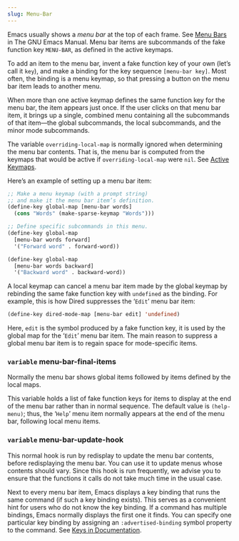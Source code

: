```yaml
---
slug: Menu-Bar
---
```


Emacs usually shows a *menu bar* at the top of each frame. See [Menu Bars](https://www.gnu.org/software/emacs/manual/html_mono/emacs.html#Menu-Bars) in The GNU Emacs Manual. Menu bar items are subcommands of the fake function key `MENU-BAR`, as defined in the active keymaps.

To add an item to the menu bar, invent a fake function key of your own (let’s call it `key`), and make a binding for the key sequence `[menu-bar key]`. Most often, the binding is a menu keymap, so that pressing a button on the menu bar item leads to another menu.

When more than one active keymap defines the same function key for the menu bar, the item appears just once. If the user clicks on that menu bar item, it brings up a single, combined menu containing all the subcommands of that item—the global subcommands, the local subcommands, and the minor mode subcommands.

The variable `overriding-local-map` is normally ignored when determining the menu bar contents. That is, the menu bar is computed from the keymaps that would be active if `overriding-local-map` were `nil`. See [Active Keymaps](/docs/elisp/Active-Keymaps).

Here’s an example of setting up a menu bar item:

```lisp
;; Make a menu keymap (with a prompt string)
;; and make it the menu bar item’s definition.
(define-key global-map [menu-bar words]
  (cons "Words" (make-sparse-keymap "Words")))
```



```lisp
;; Define specific subcommands in this menu.
(define-key global-map
  [menu-bar words forward]
  '("Forward word" . forward-word))
```

```lisp
(define-key global-map
  [menu-bar words backward]
  '("Backward word" . backward-word))
```

A local keymap can cancel a menu bar item made by the global keymap by rebinding the same fake function key with `undefined` as the binding. For example, this is how Dired suppresses the ‘`Edit`’ menu bar item:

```lisp
(define-key dired-mode-map [menu-bar edit] 'undefined)
```

Here, `edit` is the symbol produced by a fake function key, it is used by the global map for the ‘`Edit`’ menu bar item. The main reason to suppress a global menu bar item is to regain space for mode-specific items.

### <span className="tag variable">`variable`</span> **menu-bar-final-items**

Normally the menu bar shows global items followed by items defined by the local maps.

This variable holds a list of fake function keys for items to display at the end of the menu bar rather than in normal sequence. The default value is `(help-menu)`; thus, the ‘`Help`’ menu item normally appears at the end of the menu bar, following local menu items.

### <span className="tag variable">`variable`</span> **menu-bar-update-hook**

This normal hook is run by redisplay to update the menu bar contents, before redisplaying the menu bar. You can use it to update menus whose contents should vary. Since this hook is run frequently, we advise you to ensure that the functions it calls do not take much time in the usual case.

Next to every menu bar item, Emacs displays a key binding that runs the same command (if such a key binding exists). This serves as a convenient hint for users who do not know the key binding. If a command has multiple bindings, Emacs normally displays the first one it finds. You can specify one particular key binding by assigning an `:advertised-binding` symbol property to the command. See [Keys in Documentation](/docs/elisp/Keys-in-Documentation).
